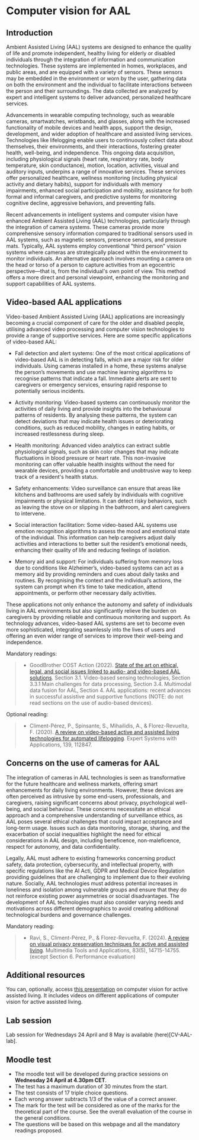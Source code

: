# Computer vision for AAL

## Introduction

Ambient Assisted Living (AAL) systems are designed to enhance the quality of life and promote independent, healthy living for elderly or disabled individuals through the integration of information and communication technologies. These systems are implemented in homes, workplaces, and public areas, and are equipped with a variety of sensors. These sensors may be embedded in the environment or worn by the user, gathering data on both the environment and the individual to facilitate interactions between the person and their surroundings. The data collected are analyzed by expert and intelligent systems to deliver advanced, personalized healthcare services.

Advancements in wearable computing technology, such as wearable cameras, smartwatches, wristbands, and glasses, along with the increased functionality of mobile devices and health apps, support the design, development, and wider adoption of healthcare and assisted living services. Technologies like lifelogging enable users to continuously collect data about themselves, their environments, and their interactions, fostering greater health, well-being, and independence. This ongoing data acquisition, including physiological signals (heart rate, respiratory rate, body temperature, skin conductance), motion, location, activities, visual and auditory inputs, underpins a range of innovative services. These services offer personalized healthcare, wellness monitoring (including physical activity and dietary habits), support for individuals with memory impairments, enhanced social participation and mobility, assistance for both formal and informal caregivers, and predictive systems for monitoring cognitive decline, aggressive behaviors, and preventing falls.

Recent advancements in intelligent systems and computer vision have enhanced Ambient Assisted Living (AAL) technologies, particularly through the integration of camera systems. These cameras provide more comprehensive sensory information compared to traditional sensors used in AAL systems, such as magnetic sensors, presence sensors, and pressure mats. Typically, AAL systems employ conventional "third person" vision systems where cameras are strategically placed within the environment to monitor individuals. An alternative approach involves mounting a camera on the head or torso of a person to capture activities from an egocentric perspective—that is, from the individual's own point of view. This method offers a more direct and personal viewpoint, enhancing the monitoring and support capabilities of AAL systems.

## Video-based AAL applications

Video-based Ambient Assisted Living (AAL) applications are increasingly becoming a crucial component of care for the older and disabled people, utilising advanced video processing and computer vision technologies to provide a range of supportive services. Here are some specific applications of video-based AAL:

* Fall detection and alert systems: One of the most critical applications of video-based AAL is in detecting falls, which are a major risk for older individuals. Using cameras installed in a home, these systems analyse the person’s movements and use machine learning algorithms to recognise patterns that indicate a fall. Immediate alerts are sent to caregivers or emergency services, ensuring rapid response to potentially serious incidents.

* Activity monitoring: Video-based systems can continuously monitor the activities of daily living and provide insights into the behavioural patterns of residents. By analysing these patterns, the system can detect deviations that may indicate health issues or deteriorating conditions, such as reduced mobility, changes in eating habits, or increased restlessness during sleep.

* Health monitoring: Advanced video analytics can extract subtle physiological signals, such as skin color changes that may indicate fluctuations in blood pressure or heart rate. This non-invasive monitoring can offer valuable health insights without the need for wearable devices, providing a comfortable and unobtrusive way to keep track of a resident's health status.

* Safety enhancements: Video surveillance can ensure that areas like kitchens and bathrooms are used safely by individuals with cognitive impairments or physical limitations. It can detect risky behaviors, such as leaving the stove on or slipping in the bathroom, and alert caregivers to intervene.

* Social interaction facilitation: Some video-based AAL systems use emotion recognition algorithms to assess the mood and emotional state of the individual. This information can help caregivers adjust daily activities and interactions to better suit the resident’s emotional needs, enhancing their quality of life and reducing feelings of isolation.

* Memory aid and support: For individuals suffering from memory loss due to conditions like Alzheimer’s, video-based systems can act as a memory aid by providing reminders and cues about daily tasks and routines. By recognising the context and the individual’s actions, the system can prompt when it’s time to take medication, attend appointments, or perform other necessary daily activities.

These applications not only enhance the autonomy and safety of individuals living in AAL environments but also significantly relieve the burden on caregivers by providing reliable and continuous monitoring and support. As technology advances, video-based AAL systems are set to become even more sophisticated, integrating seamlessly into the lives of users and offering an even wider range of services to improve their well-being and independence.

Mandatory readings: 
> * GoodBrother COST Action (2022). [State of the art on ethical, legal, and social issues linked to audio- and video-based AAL solutions](https://doi.org/10.5281/zenodo.6390709). Section 3.1. Video-based sensing technologies, Section 3.3.1 Main challenges for data processing, Section 3.4. Multimodal data fusion for AAL, Section 4. AAL applications: recent advances in successful assistive and supportive functions (NOTE: do not read sections on the use of audio-based devices).


Optional reading:
> * Climent-Pérez, P., Spinsante, S., Mihailidis, A., & Florez-Revuelta, F. (2020). [A review on video-based active and assisted living technologies for automated lifelogging](https://doi.org/10.1016/j.eswa.2019.112847). Expert Systems with Applications, 139, 112847.

## Concerns on the use of cameras for AAL

The integration of cameras in AAL technologies is seen as transformative for the future healthcare and wellness markets, offering smart enhancements for daily living environments. However, these devices are often perceived as intrusive by some end-users, professionals, and caregivers, raising significant concerns about privacy, psychological well-being, and social behaviour. These concerns necessitate an ethical approach and a comprehensive understanding of surveillance ethics, as AAL poses several ethical challenges that could impact acceptance and long-term usage. Issues such as data monitoring, storage, sharing, and the exacerbation of social inequalities highlight the need for ethical considerations in AAL design, including beneficence, non-maleficence, respect for autonomy, and data confidentiality.

Legally, AAL must adhere to existing frameworks concerning product safety, data protection, cybersecurity, and intellectual property, with specific regulations like the AI Acti, GDPR and Medical Device Regulation providing guidelines that are challenging to implement due to their evolving nature. Socially, AAL technologies must address potential increases in loneliness and isolation among vulnerable groups and ensure that they do not reinforce existing power asymmetries or social disadvantages. The development of AAL technologies must also consider varying needs and motivations across different demographics to avoid creating additional technological burdens and governance challenges.

Mandatory reading: 
> * Ravi, S., Climent-Pérez, P., & Florez-Revuelta, F. (2024). [A review on visual privacy preservation techniques for active and assisted living](https://link.springer.com/article/10.1007/s11042-023-15775-2). Multimedia Tools and Applications, 83(5), 14715-14755. (except Section 6. Performance evaluation)

## Additional resources
You can, optionally, access [this presentation](https://unialicante-my.sharepoint.com/:b:/g/personal/francisco_florez_mscloud_ua_es/EV6lRC852G9MjgbBQhShivoBn33XyH_xREwvXbj2u2s65g?e=nztneB) on computer vision for active assisted living. It includes videos on different applications of computer vision for active assisted living.

## Lab session
Lab session for Wednesdays 24 April and 8 May is available (here)[CV-AAL-lab].

## Moodle test

* The moodle test will be developed during practice sessions on **Wednesday 24 April at 4.30pm CET**.
* The test has a maximum duration of 30 minutes from the start.
* The test consists of 17 triple choice questions.
* Each wrong answer subtracts 1/3 of the value of a correct answer.
* The mark for the test will be considered as one of the marks for the theoretical part of the course. See the overall evaluation of the course in the general conditions.
* The questions will be based on this webpage and all the mandatory readings proposed.


